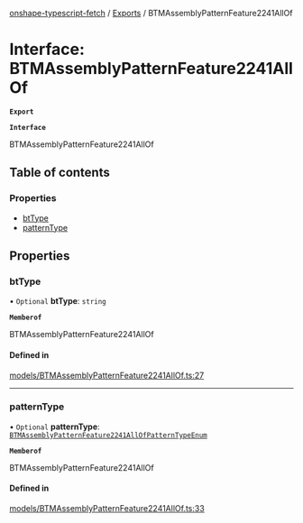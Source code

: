[onshape-typescript-fetch](../README.md) / [Exports](../modules.md) / BTMAssemblyPatternFeature2241AllOf

# Interface: BTMAssemblyPatternFeature2241AllOf

**`Export`**

**`Interface`**

BTMAssemblyPatternFeature2241AllOf

## Table of contents

### Properties

- [btType](BTMAssemblyPatternFeature2241AllOf.md#bttype)
- [patternType](BTMAssemblyPatternFeature2241AllOf.md#patterntype)

## Properties

### btType

• `Optional` **btType**: `string`

**`Memberof`**

BTMAssemblyPatternFeature2241AllOf

#### Defined in

[models/BTMAssemblyPatternFeature2241AllOf.ts:27](https://github.com/toebes/onshape-typescript-fetch/blob/3e11ae1/models/BTMAssemblyPatternFeature2241AllOf.ts#L27)

___

### patternType

• `Optional` **patternType**: [`BTMAssemblyPatternFeature2241AllOfPatternTypeEnum`](../modules.md#btmassemblypatternfeature2241allofpatterntypeenum-1)

**`Memberof`**

BTMAssemblyPatternFeature2241AllOf

#### Defined in

[models/BTMAssemblyPatternFeature2241AllOf.ts:33](https://github.com/toebes/onshape-typescript-fetch/blob/3e11ae1/models/BTMAssemblyPatternFeature2241AllOf.ts#L33)

